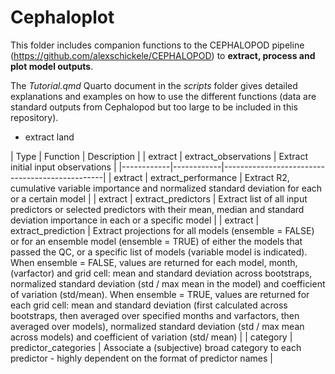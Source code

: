 # Cephaloplot

This folder includes companion functions to the CEPHALOPOD pipeline (<https://github.com/alexschickele/CEPHALOPOD>) to **extract, process and plot model outputs**.

The *Tutorial.qmd* Quarto document in the *scripts* folder gives detailed explanations and examples on how to use the different functions (data are standard outputs from Cephalopod but too large to be included in this repository).

* extract land 

| Type     | Function             | Description                                                                                                                                                                                                                                                                                                                                                                                                                                                                                                                                                                                                                                                                                                                                                                 |
| extract  | extract_observations  | Extract initial input observations                                                                                                                                                                                                                                                                                                                                                                                                                                                                                                                                                                                                                                                                   |
|------------|------------|------------------------------------------------|
| extract  | extract_performance  | Extract R2, cumulative variable importance and normalized standard deviation for each or a certain model                                                                                                                                                                                                                                                                                                                                                                                                                                                                                                                                                                                                                                                                    |
| extract  | extract_predictors   | Extract list of all input predictors or selected predictors with their mean, median and standard deviation importance in each or a specific model                                                                                                                                                                                                                                                                                                                                                                                                                                                                                                                                                                                                                           |
| extract  | extract_prediction   | Extract projections for all models (ensemble = FALSE) or for an ensemble model (ensemble = TRUE) of either the models that passed the QC, or a specific list of models (variable model is indicated). When ensemble = FALSE, values are returned for each model, month, (varfactor) and grid cell: mean and standard deviation across bootstraps, normalized standard deviation (std / max mean in the model) and coefficient of variation (std/mean). When ensemble = TRUE, values are returned for each grid cell: mean and standard deviation (first calculated across bootstraps, then averaged over specified months and varfactors, then averaged over models), normalized standard deviation (std / max mean across models) and coefficient of variation (std/ mean) |
| category | predictor_categories | Associate a (subjective) broad category to each predictor - highly dependent on the format of predictor names                                                                                                                                                                                                                                                                                                                                                                                                                                                                                                                                                                                                                                                               |
